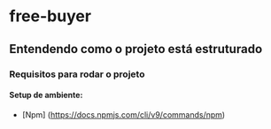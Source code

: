 # free-buyer

## Entendendo como o projeto está estruturado

### Requisitos para rodar o projeto
#### Setup de ambiente:
- [Npm] (https://docs.npmjs.com/cli/v9/commands/npm)
